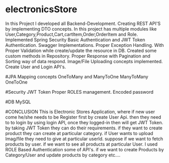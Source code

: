 # electronicsStore
In this Project I developed all Backend-Development.
Creating REST API'S by implementing DTO concepts.
In this project has multiple modules like User,Category,Product,Cart,cartItem,Order,OrderItem and Role.
Implemented Spring Security Basic Authentication and JWT Token Authentication.
Swagger Implementations.
Proper Exception Handling.
With Proper Validation while create/update the resource in DB.
Created some custom methods in Repository.
Proper Response with Pagination and Sorting way of data respond.
Image/File Uploading concepts implemented.
Create User and Login API's.

#JPA
Mapping concepts
OneToMany and ManyToOne
ManyToMany
OneToOne

#Security
JWT Token
Proper ROLES management.
Encoded password

#DB
MySQL

#CONCLUSION
This is Electronic Stores Application, where if new user come he/she needs to be Register first by create User Api.
then they need to to login by using login API, once they logged-in then will get JWT Token.
by taking JWT Token they can do their requirements.
if they want to create product they can create at particular category.
if User wants to upload Imag/file they need to give at particular userId.
suppose if we want to fetch products by user.
if we want to see all products at particular User.
I used ROLE Based Authentication some of API's.
if we want to create Products by Category/User and update products by category etc....
